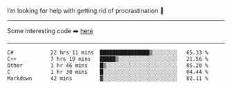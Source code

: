 I’m looking for help with getting rid of procrastination 🤔

-----

Some interesting code :arrow_right: [here](https://github.com/zhen8838/playground)

-----

<!--START_SECTION:waka-->

```txt
C#            22 hrs 11 mins  ████████████████▒░░░░░░░░   65.33 %
C++           7 hrs 19 mins   █████▒░░░░░░░░░░░░░░░░░░░   21.56 %
Other         1 hr 46 mins    █▒░░░░░░░░░░░░░░░░░░░░░░░   05.20 %
C             1 hr 30 mins    █░░░░░░░░░░░░░░░░░░░░░░░░   04.44 %
Markdown      42 mins         ▓░░░░░░░░░░░░░░░░░░░░░░░░   02.11 %
```

<!--END_SECTION:waka-->

<!--
**zhen8838/zhen8838** is a ✨ _special_ ✨ repository because its `README.md` (this file) appears on your GitHub profile.

Here are some ideas to get you started:

- 🔭 I’m currently working on ...
- 🌱 I’m currently learning ...
- 👯 I’m looking to collaborate on ...
 ...
- 💬 Ask me about ...
- 📫 How to reach me: ...
- 😄 Pronouns: ...
- ⚡ Fun fact: ...
-->
